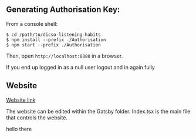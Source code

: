 ## Generating Authorisation Key:

From a console shell:

    $ cd /path/to/dicso-listening-habits
    $ npm install --prefix ./Authorisation
    $ npm start --prefix ./Authorisation

Then, open `http://localhost:8080` in a browser.

If you end up logged in as a null user logout and in again fully

## Website
<a href="https://disco-listening-habits.netlify.app/"> Website link </a>

The website can be edited within the Gatsby folder. Index.tsx is the main file that controls the website.

hello there
